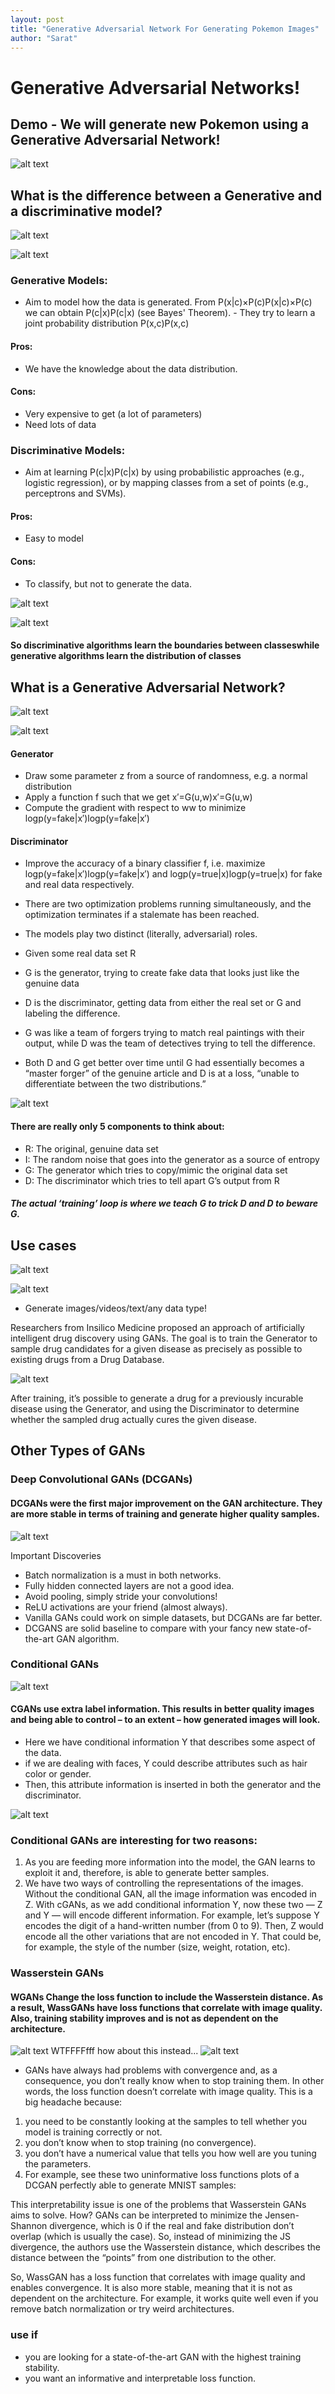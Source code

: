 ```yaml
---
layout: post
title: "Generative Adversarial Network For Generating Pokemon Images"
author: "Sarat"
---
```



# Generative Adversarial Networks! 

## Demo - We will generate new Pokemon using a Generative Adversarial Network!
![alt text](https://i.imgur.com/3wW3WWM.jpg "Logo Title Text 1")

## What is the difference between a Generative and a discriminative model?

![alt text](https://image.slidesharecdn.com/spatiallycoherentlatenttopicmodelforconcurrentobjectv1-3-091108054619-phpapp01/95/spatially-coherent-latent-topic-model-for-concurrent-object-segmentation-and-classification-5-728.jpg?cb=1257665696 "Logo Title Text 1")

![alt text](https://i.imgur.com/6Jye8hd.png "Logo Title Text 1")

### Generative Models:

- Aim to model how the data is generated. From P(x|c)×P(c)P(x|c)×P(c) we can obtain P(c|x)P(c|x) (see Bayes' Theorem). - They try to learn a joint probability distribution P(x,c)P(x,c) 

#### Pros:

- We have the knowledge about the data distribution.

#### Cons:

- Very expensive to get (a lot of parameters)
- Need lots of data

### Discriminative Models:

- Aim at learning P(c|x)P(c|x) by using probabilistic approaches (e.g., logistic regression), or by mapping classes from a set of points (e.g., perceptrons and SVMs). 

#### Pros:

- Easy to model

#### Cons:

- To classify, but not to generate the data.

![alt text](https://i.imgur.com/MGGLDsi.png "Logo Title Text 1")

![alt text](https://image.slidesharecdn.com/ch20-161213234552/95/deep-generative-models-2-638.jpg?cb=1481672832 "Logo Title Text 1")

#### So discriminative algorithms learn the boundaries between classeswhile generative algorithms learn the distribution of classes 

## What is a Generative Adversarial Network? 

![alt text](https://d3ansictanv2wj.cloudfront.net/GAN_Overall-7319eab235d83fe971fb769f62cbb15d.png "Logo Title Text 1")

![alt text](https://cdn-images-1.medium.com/max/958/1*-gFsbymY9oJUQJ-A3GTfeg.png "Logo Title Text 1")

#### Generator 
- Draw some parameter z from a source of randomness, e.g. a normal distribution
- Apply a function f such that we get x′=G(u,w)x′=G(u,w)
- Compute the gradient with respect to ww to minimize logp(y=fake|x′)log⁡p(y=fake|x′)

#### Discriminator 
- Improve the accuracy of a binary classifier f, i.e. maximize logp(y=fake|x′)log⁡p(y=fake|x′) and logp(y=true|x)log⁡p(y=true|x) for fake and real data respectively.

- There are two optimization problems running simultaneously, and the optimization terminates if a stalemate has been reached. 

- The models play two distinct (literally, adversarial) roles. 
- Given some real data set R
- G is the generator, trying to create fake data that looks just like the genuine data
- D is the discriminator, getting data from either the real set or G and labeling the difference. 
- G was like a team of forgers trying to match real paintings with their output, while D was the team of detectives trying to tell the difference. 
- Both D and G get better over time until G had essentially becomes a “master forger” of the genuine article and D is at a loss, “unable to differentiate between the two distributions.”

![alt text](https://devblogs.nvidia.com/parallelforall/wp-content/uploads/2017/04/image28.png "Logo Title Text 1")

#### There are really only 5 components to think about:

- R: The original, genuine data set
- I: The random noise that goes into the generator as a source of entropy
- G: The generator which tries to copy/mimic the original data set
- D: The discriminator which tries to tell apart G’s output from R

##### The actual ‘training’ loop is where we teach G to trick D and D to beware G.

## Use cases

![alt text](https://phillipi.github.io/pix2pix/images/teaser_v3.png "Logo Title Text 1")

![alt text](https://qph.ec.quoracdn.net/main-qimg-b85f35dcdcb5f4f48e8063dbf1f6abd3.webp "Logo Title Text 1")

- Generate images/videos/text/any data type!

Researchers from Insilico Medicine proposed an approach of artificially intelligent drug discovery using GANs.
The goal is to train the Generator to sample drug candidates for a given disease as precisely as possible to existing drugs from a Drug Database.

![alt text](https://cdn-images-1.medium.com/max/1600/0*--g8RQpR-Hofpa8G. "Logo Title Text 1")

After training, it’s possible to generate a drug for a previously incurable disease using the Generator, and using the Discriminator to determine whether the sampled drug actually cures the given disease.

## Other Types of GANs 

### Deep Convolutional GANs (DCGANs)

#### DCGANs were the first major improvement on the GAN architecture. They are more stable in terms of training and generate higher quality samples.

![alt text](https://image.slidesharecdn.com/dcgan-howdoesitwork-160923005917/95/dcgan-how-does-it-work-12-638.jpg?cb=1493068156 "Logo Title Text 1")

Important Discoveries

- Batch normalization is a must in both networks.
- Fully hidden connected layers are not a good idea.
- Avoid pooling, simply stride your convolutions!
- ReLU activations are your friend (almost always).
- Vanilla GANs could work on simple datasets, but DCGANs are far better.
- DCGANS are solid baseline to compare with your fancy new state-of-the-art GAN algorithm.

### Conditional GANs

![alt text](http://guimperarnau.com/files/blog/Fantastic-GANs-and-where-to-find-them/cGAN_overview.jpg "Logo Title Text 1")

#### CGANs use extra label information. This results in better quality images and being able to control – to an extent – how generated images will look.


- Here we have conditional information Y that describes some aspect of the data.
- if we are dealing with faces, Y could describe attributes such as hair color or gender. 
- Then, this attribute information is inserted in both the generator and the discriminator.

![alt text](http://guimperarnau.com/files/blog/Fantastic-GANs-and-where-to-find-them/cGAN_disentanglement.jpg "Logo Title Text 1")

### Conditional GANs are interesting for two reasons:

1. As you are feeding more information into the model, the GAN learns to exploit it and, therefore, is able to generate better samples.
2. We have two ways of controlling the representations of the images. Without the conditional GAN, all the image information was encoded in Z. With cGANs, as we add conditional information Y, now these two — Z and Y — will encode different information. For example, let’s suppose Y encodes the digit of a hand-written number (from 0 to 9). Then, Z would encode all the other variations that are not encoded in Y. That could be, for example, the style of the number (size, weight, rotation, etc).

### Wasserstein GANs

#### WGANs Change the loss function to include the Wasserstein distance. As a result, WassGANs have loss functions that correlate with image quality. Also, training stability improves and is not as dependent on the architecture.

![alt text](http://guimperarnau.com/files/blog/Fantastic-GANs-and-where-to-find-them/crazy_loss_function.jpg "Logo Title Text 1")
WTFFFFfff how about this instead...
![alt text](http://guimperarnau.com/files/blog/Fantastic-GANs-and-where-to-find-them/WassGAN_loss_function.jpg "Logo Title Text 1")

- GANs have always had problems with convergence and, as a consequence, you don’t really know when to stop training them. In other words, the loss function doesn’t correlate with image quality. This is a big headache because:

1. you need to be constantly looking at the samples to tell whether you model is training correctly or not.
2. you don’t know when to stop training (no convergence).
3. you don’t have a numerical value that tells you how well are you tuning the parameters.
4. For example, see these two uninformative loss functions plots of a DCGAN perfectly able to generate MNIST samples:

This interpretability issue is one of the problems that Wasserstein GANs aims to solve. How? GANs can be interpreted to minimize the Jensen-Shannon divergence, which is 0 if the real and fake distribution don’t overlap (which is usually the case). So, instead of minimizing the JS divergence, the authors use the Wasserstein distance, which describes the distance between the “points” from one distribution to the other.

So, WassGAN has a loss function that correlates with image quality and enables convergence. It is also more stable, meaning that it is not as dependent on the architecture. For example, it works quite well even if you remove batch normalization or try weird architectures.

### use if 
- you are looking for a state-of-the-art GAN with the highest training stability.
- you want an informative and interpretable loss function.




